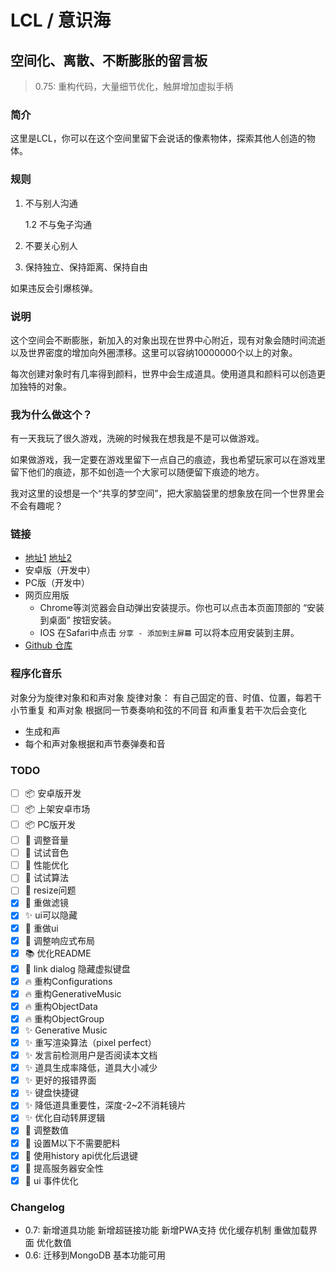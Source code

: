 # LCL / 意识海
## 空间化、离散、不断膨胀的留言板

>0.75: 重构代码，大量细节优化，触屏增加虚拟手柄
### 简介

这里是LCL，你可以在这个空间里留下会说话的像素物体，探索其他人创造的物体。

### 规则

1. 不与别人沟通

    1.2 不与兔子沟通

2. 不要关心别人

3. 保持独立、保持距离、保持自由

如果违反会引爆核弹。

### 说明

这个空间会不断膨胀，新加入的对象出现在世界中心附近，现有对象会随时间流逝以及世界密度的增加向外圈漂移。这里可以容纳10000000个以上的对象。

每次创建对象时有几率得到颜料，世界中会生成道具。使用道具和颜料可以创造更加独特的对象。

### 我为什么做这个？

有一天我玩了很久游戏，洗碗的时候我在想我是不是可以做游戏。

如果做游戏，我一定要在游戏里留下一点自己的痕迹，我也希望玩家可以在游戏里留下他们的痕迹，那不如创造一个大家可以随便留下痕迹的地方。

我对这里的设想是一个“共享的梦空间”，把大家脑袋里的想象放在同一个世界里会不会有趣呢？

### 链接

- [地址1](https://lcl.yu-me.workers.dev) [地址2](https://lcl-web.herokuapp.com)
- 安卓版（开发中）
- PC版（开发中）
- 网页应用版
  - Chrome等浏览器会自动弹出安装提示。你也可以点击本页面顶部的 “安装到桌面” 按钮安装。
  - IOS 在Safari中点击 ```分享 - 添加到主屏幕``` 可以将本应用安装到主屏。
- [Github 仓库](https://github.com/john-walks-slow/lcl)

### 程序化音乐

对象分为旋律对象和和声对象
旋律对象：
有自己固定的音、时值、位置，每若干小节重复
和声对象
根据同一节奏奏响和弦的不同音
和声重复若干次后会变化
- 生成和声
- 每个和声对象根据和声节奏弹奏和音

### TODO


- [ ] :package: 安卓版开发
- [ ] :package: 上架安卓市场
- [ ] :package: PC版开发
- [ ] :musical_note: 调整音量
- [ ] :musical_note: 试试音色
- [ ] :musical_note: 性能优化
- [ ] :musical_note: 试试算法
- [ ] :bug: resize问题
- [x] :art: 重做滤镜
- [x] :sparkles: ui可以隐藏
- [x] :art: 重做ui
- [x] :art: 调整响应式布局
- [x] :books: 优化README
- [x] :bug: link dialog 隐藏虚拟键盘
- [x] :fire: 重构Configurations
- [x] :fire: 重构GenerativeMusic
- [x] :fire: 重构ObjectData
- [x] :fire: 重构ObjectGroup
- [x] :sparkles: Generative Music
- [x] :sparkles: 重写渲染算法（pixel perfect）
- [x] :sparkles: 发言前检测用户是否阅读本文档
- [x] :sparkles: 道具生成率降低，道具大小减少
- [x] :sparkles: 更好的报错界面
- [x] :sparkles: 键盘快捷键 
- [x] :sparkles: 降低道具重要性，深度-2~2不消耗镜片
- [x] :sparkles: 优化自动转屏逻辑
- [x] :wrench: 调整数值
- [x] :wrench: 设置M以下不需要肥料
- [x] :wrench: 使用history api优化后退键
- [x] :wrench: 提高服务器安全性
- [x] :wrench: ui 事件优化

### Changelog
- 0.7: 新增道具功能 新增超链接功能 新增PWA支持 优化缓存机制 重做加载界面 优化数值 
- 0.6: 迁移到MongoDB 基本功能可用

